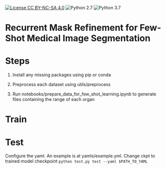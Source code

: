 [![License CC BY-NC-SA 4.0](https://img.shields.io/badge/license-CC4.0-blue.svg)](https://creativecommons.org/licenses/by-nc-sa/4.0/legalcode)
![Python 2.7](https://img.shields.io/badge/python-2.7-green.svg)
![Python 3.7](https://img.shields.io/badge/python-3.7-green.svg)

# Recurrent Mask Refinement for Few-Shot Medical Image Segmentation

# Steps
1. Install any missing packages using pip or conda

2. Preprocess each dataset using utils/preprocess

3. Run notebooks/prepare_data_for_few_shot_learning.ipynb to generate files containing the range of each organ

# Train

# Test
Configure the yaml. An example is at yamls/example.yml. Change ckpt to trained model checkpoint
`python test.py test --yaml $PATH_TO_YAML`

